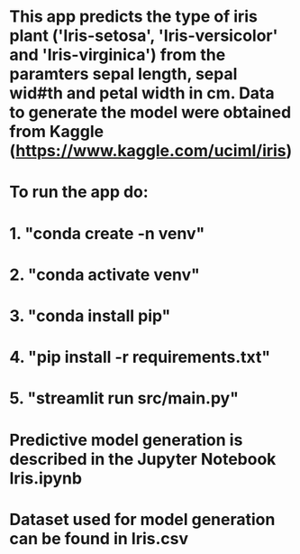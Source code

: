 # This app predicts the type of iris plant ('Iris-setosa', 'Iris-versicolor' and 'Iris-virginica') from the paramters sepal length, sepal wid#th and petal width in cm. Data to generate the model were obtained from Kaggle (https://www.kaggle.com/uciml/iris)
# To run the app do:
# 1. "conda create -n venv"
# 2. "conda activate venv"
# 3. "conda install pip"
# 4. "pip install -r requirements.txt"
# 5. "streamlit run src/main.py"

# Predictive model generation is described in the Jupyter Notebook Iris.ipynb
# Dataset used for model generation can be found in Iris.csv
